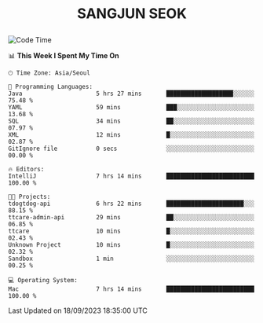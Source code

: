 <h1>
 <p align="center">
   SANGJUN SEOK
 </p>
</h1>

<!--START_SECTION:waka-->
![Code Time](http://img.shields.io/badge/Code%20Time-2%2C836%20hrs%2038%20mins-blue)

📊 **This Week I Spent My Time On** 

```text
🕑︎ Time Zone: Asia/Seoul

💬 Programming Languages: 
Java                     5 hrs 27 mins       ███████████████████░░░░░░   75.48 % 
YAML                     59 mins             ███░░░░░░░░░░░░░░░░░░░░░░   13.68 % 
SQL                      34 mins             ██░░░░░░░░░░░░░░░░░░░░░░░   07.97 % 
XML                      12 mins             █░░░░░░░░░░░░░░░░░░░░░░░░   02.87 % 
GitIgnore file           0 secs              ░░░░░░░░░░░░░░░░░░░░░░░░░   00.00 % 

🔥 Editors: 
IntelliJ                 7 hrs 14 mins       █████████████████████████   100.00 % 

🐱‍💻 Projects: 
tdogtdog-api             6 hrs 22 mins       ██████████████████████░░░   88.15 % 
ttcare-admin-api         29 mins             ██░░░░░░░░░░░░░░░░░░░░░░░   06.85 % 
ttcare                   10 mins             █░░░░░░░░░░░░░░░░░░░░░░░░   02.43 % 
Unknown Project          10 mins             █░░░░░░░░░░░░░░░░░░░░░░░░   02.32 % 
Sandbox                  1 min               ░░░░░░░░░░░░░░░░░░░░░░░░░   00.25 % 

💻 Operating System: 
Mac                      7 hrs 14 mins       █████████████████████████   100.00 % 
```


 Last Updated on 18/09/2023 18:35:00 UTC
<!--END_SECTION:waka-->
